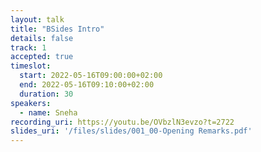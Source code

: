```yaml
---
layout: talk
title: "BSides Intro"
details: false
track: 1
accepted: true
timeslot:
  start: 2022-05-16T09:00:00+02:00
  end: 2022-05-16T09:10:00+02:00
  duration: 30
speakers: 
  - name: Sneha
recording_uri: https://youtu.be/OVbzlN3evzo?t=2722
slides_uri: '/files/slides/001_00-Opening Remarks.pdf'
---
```


<!-- empty //-->
